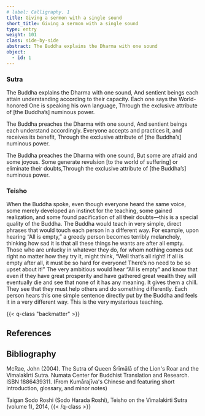 ```yaml
---
# label: Calligraphy. 1
title: Giving a sermon with a single sound
short_title: Giving a sermon with a single sound
type: entry
weight: 101
class: side-by-side
abstract: The Buddha explains the Dharma with one sound
object:
  - id: 1
---
```

### Sutra
The Buddha explains the Dharma with one sound,
And sentient beings each attain understanding according to their capacity.
Each one says the World-honored One is speaking his own language,
Through the exclusive attribute of [the Buddha’s] numinous power.

The Buddha preaches the Dharma with one sound,
And sentient beings each understand accordingly.
Everyone accepts and practices it, and receives its benefit,
Through the exclusive attribute of [the Buddha’s] numinous power.

The Buddha preaches the Dharma with one sound,
But some are afraid and some joyous.
Some generate revulsion [to the world of suffering] or eliminate their doubts,Through the exclusive attribute of [the Buddha’s] numinous power.

### Teisho

When the Buddha spoke, even though everyone heard the same voice, some merely developed an instinct for the teaching, some gained realization, and some found pacification of all their doubts—this is a special quality of the Buddha. The Buddha would teach in very simple, direct phrases that would touch each person in a different way. For example, upon hearing “All is empty,” a greedy person becomes terribly melancholy, thinking how sad it is that all these things he wants are after all empty. Those who are unlucky in whatever they do, for whom nothing comes out right no matter how they try it, might think, “Well that’s all right! If all is empty after all, it must be so hard for everyone! There’s no need to be so upset about it!” The very ambitious would hear “All is empty” and know that even if they have great prosperity and have gathered great wealth they will eventually die and see that none of it has any meaning. It gives them a chill. They see that they must help others and do something differently. Each person hears this one simple sentence directly put by the Buddha and feels it in a very different way. This is the very mysterious teaching.


{{< q-class "backmatter" >}}

## References


## Bibliography

McRae, John (2004). The Sutra of Queen Śrīmālā of the Lion's Roar and the Vimalakīrti Sutra. Numata Center for Buddhist Translation and Research. ISBN 1886439311. (From Kumārajīva's Chinese and featuring short introduction, glossary, and minor notes)

Taigan Sodo Roshi (Sodo Harada Roshi), Teisho on the Vimalakirti Sutra (volume 1), 2014, 
{{< /q-class >}}

